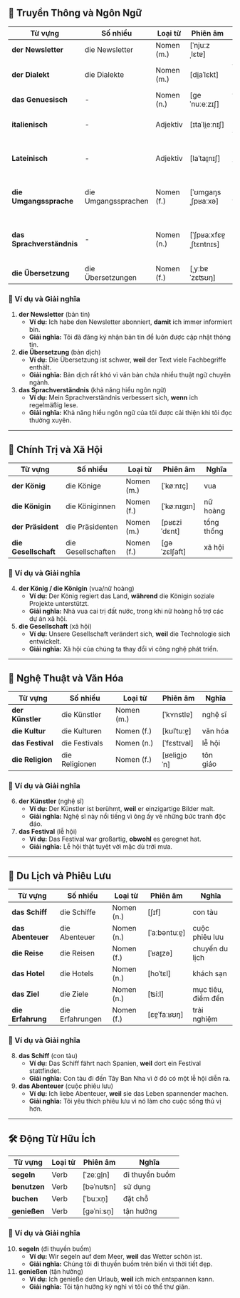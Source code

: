 ## **📢 Truyền Thông và Ngôn Ngữ**

|**Từ vựng**|**Số nhiều**|**Loại từ**|**Phiên âm**|**Nghĩa**|
|---|---|---|---|---|
|**der Newsletter**|die Newsletter|Nomen (m.)|[ˈnjuːzˌlɛtɐ]|bản tin|
|**der Dialekt**|die Dialekte|Nomen (m.)|[di̯aˈlɛkt]|tiếng địa phương|
|**das Genuesisch**|-|Nomen (n.)|[ɡeˈnuːeːzɪʃ]|tiếng Genova|
|**italienisch**|-|Adjektiv|[ɪtaˈli̯eːnɪʃ]|(thuộc về) tiếng Ý|
|**Lateinisch**|-|Adjektiv|[laˈtaɪ̯nɪʃ]|(thuộc về) tiếng Latinh|
|**die Umgangssprache**|die Umgangssprachen|Nomen (f.)|[ˈʊmɡaŋsˌʃpʁaːxə]|ngôn ngữ thông dụng|
|**das Sprachverständnis**|-|Nomen (n.)|[ˈʃpʁaːxfɛɐ̯ˌʃtɛntnɪs]|khả năng hiểu ngôn ngữ|
|**die Übersetzung**|die Übersetzungen|Nomen (f.)|[ˌyːbɐˈzɛʦʊŋ]|bản dịch|

### **📌 Ví dụ và Giải nghĩa**

1. **der Newsletter** (bản tin)
    - **Ví dụ:** Ich habe den Newsletter abonniert, **damit** ich immer informiert bin.
    - **Giải nghĩa:** Tôi đã đăng ký nhận bản tin để luôn được cập nhật thông tin.
2. **die Übersetzung** (bản dịch)
    - **Ví dụ:** Die Übersetzung ist schwer, **weil** der Text viele Fachbegriffe enthält.
    - **Giải nghĩa:** Bản dịch rất khó vì văn bản chứa nhiều thuật ngữ chuyên ngành.
3. **das Sprachverständnis** (khả năng hiểu ngôn ngữ)
    - **Ví dụ:** Mein Sprachverständnis verbessert sich, **wenn** ich regelmäßig lese.
    - **Giải nghĩa:** Khả năng hiểu ngôn ngữ của tôi được cải thiện khi tôi đọc thường xuyên.

---

## **👑 Chính Trị và Xã Hội**

|**Từ vựng**|**Số nhiều**|**Loại từ**|**Phiên âm**|**Nghĩa**|
|---|---|---|---|---|
|**der König**|die Könige|Nomen (m.)|[ˈkøːnɪç]|vua|
|**die Königin**|die Königinnen|Nomen (f.)|[ˈkøːnɪɡɪn]|nữ hoàng|
|**der Präsident**|die Präsidenten|Nomen (m.)|[pʁɛziˈdɛnt]|tổng thống|
|**die Gesellschaft**|die Gesellschaften|Nomen (f.)|[ɡəˈzɛlʃaft]|xã hội|

### **📌 Ví dụ và Giải nghĩa**

4. **der König / die Königin** (vua/nữ hoàng)
    - **Ví dụ:** Der König regiert das Land, **während** die Königin soziale Projekte unterstützt.
    - **Giải nghĩa:** Nhà vua cai trị đất nước, trong khi nữ hoàng hỗ trợ các dự án xã hội.
5. **die Gesellschaft** (xã hội)
    - **Ví dụ:** Unsere Gesellschaft verändert sich, **weil** die Technologie sich entwickelt.
    - **Giải nghĩa:** Xã hội của chúng ta thay đổi vì công nghệ phát triển.

---

## **🎨 Nghệ Thuật và Văn Hóa**

|**Từ vựng**|**Số nhiều**|**Loại từ**|**Phiên âm**|**Nghĩa**|
|---|---|---|---|---|
|**der Künstler**|die Künstler|Nomen (m.)|[ˈkʏnstlɐ]|nghệ sĩ|
|**die Kultur**|die Kulturen|Nomen (f.)|[kʊlˈtuːɐ̯]|văn hóa|
|**das Festival**|die Festivals|Nomen (n.)|[ˈfɛstɪval]|lễ hội|
|**die Religion**|die Religionen|Nomen (f.)|[ʁeliɡi̯oˈn]|tôn giáo|

### **📌 Ví dụ và Giải nghĩa**

6. **der Künstler** (nghệ sĩ)
    - **Ví dụ:** Der Künstler ist berühmt, **weil** er einzigartige Bilder malt.
    - **Giải nghĩa:** Nghệ sĩ này nổi tiếng vì ông ấy vẽ những bức tranh độc đáo.
7. **das Festival** (lễ hội)
    - **Ví dụ:** Das Festival war großartig, **obwohl** es geregnet hat.
    - **Giải nghĩa:** Lễ hội thật tuyệt vời mặc dù trời mưa.

---

## **🚢 Du Lịch và Phiêu Lưu**

|**Từ vựng**|**Số nhiều**|**Loại từ**|**Phiên âm**|**Nghĩa**|
|---|---|---|---|---|
|**das Schiff**|die Schiffe|Nomen (n.)|[ʃɪf]|con tàu|
|**das Abenteuer**|die Abenteuer|Nomen (n.)|[ˈaːbəntuːɐ̯]|cuộc phiêu lưu|
|**die Reise**|die Reisen|Nomen (f.)|[ˈʁaɪ̯zə]|chuyến du lịch|
|**das Hotel**|die Hotels|Nomen (n.)|[hoˈtɛl]|khách sạn|
|**das Ziel**|die Ziele|Nomen (n.)|[ʦiːl]|mục tiêu, điểm đến|
|**die Erfahrung**|die Erfahrungen|Nomen (f.)|[ɛɐ̯ˈfaːʁʊŋ]|trải nghiệm|

### **📌 Ví dụ và Giải nghĩa**

8. **das Schiff** (con tàu)
    - **Ví dụ:** Das Schiff fährt nach Spanien, **weil** dort ein Festival stattfindet.
    - **Giải nghĩa:** Con tàu đi đến Tây Ban Nha vì ở đó có một lễ hội diễn ra.
9. **das Abenteuer** (cuộc phiêu lưu)
    - **Ví dụ:** Ich liebe Abenteuer, **weil** sie das Leben spannender machen.
    - **Giải nghĩa:** Tôi yêu thích phiêu lưu vì nó làm cho cuộc sống thú vị hơn.

---

## **🛠️ Động Từ Hữu Ích**

|**Từ vựng**|**Loại từ**|**Phiên âm**|**Nghĩa**|
|---|---|---|---|
|**segeln**|Verb|[ˈzeːɡl̩n]|đi thuyền buồm|
|**benutzen**|Verb|[bəˈnʊʦn]|sử dụng|
|**buchen**|Verb|[ˈbuːxn̩]|đặt chỗ|
|**genießen**|Verb|[ɡəˈniːsn̩]|tận hưởng|

### **📌 Ví dụ và Giải nghĩa**

10. **segeln** (đi thuyền buồm)
    - **Ví dụ:** Wir segeln auf dem Meer, **weil** das Wetter schön ist.
    - **Giải nghĩa:** Chúng tôi đi thuyền buồm trên biển vì thời tiết đẹp.
11. **genießen** (tận hưởng)
    - **Ví dụ:** Ich genieße den Urlaub, **weil** ich mich entspannen kann.
    - **Giải nghĩa:** Tôi tận hưởng kỳ nghỉ vì tôi có thể thư giãn.